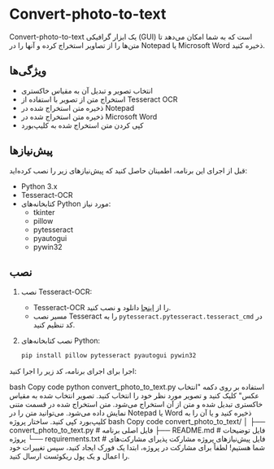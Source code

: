 # Convert-photo-to-text

Convert-photo-to-text یک ابزار گرافیکی (GUI) است که به شما امکان می‌دهد تا متن‌ها را از تصاویر استخراج کرده و آنها را در Notepad یا Microsoft Word ذخیره کنید.

## ویژگی‌ها

- انتخاب تصویر و تبدیل آن به مقیاس خاکستری
- استخراج متن از تصویر با استفاده از Tesseract OCR
- ذخیره متن استخراج شده در Notepad
- ذخیره متن استخراج شده در Microsoft Word
- کپی کردن متن استخراج شده به کلیپ‌بورد

## پیش‌نیازها

قبل از اجرای این برنامه، اطمینان حاصل کنید که پیش‌نیازهای زیر را نصب کرده‌اید:

- Python 3.x
- Tesseract-OCR
- کتابخانه‌های Python مورد نیاز:
  - tkinter
  - pillow
  - pytesseract
  - pyautogui
  - pywin32

## نصب

1. نصب Tesseract-OCR:
   - Tesseract-OCR را از [اینجا](https://github.com/tesseract-ocr/tesseract) دانلود و نصب کنید.
   - مسیر نصب Tesseract را به `pytesseract.pytesseract.tesseract_cmd` در کد تنظیم کنید.

2. نصب کتابخانه‌های Python:
   ```bash
   pip install pillow pytesseract pyautogui pywin32
اجرا
برای اجرای برنامه، کد زیر را اجرا کنید:

bash
Copy code
python convert_photo_to_text.py
استفاده
بر روی دکمه "انتخاب عکس" کلیک کنید و تصویر مورد نظر خود را انتخاب کنید.
تصویر انتخاب شده به مقیاس خاکستری تبدیل شده و متن از آن استخراج می‌شود.
متن استخراج شده در قسمت متنی نمایش داده می‌شود.
می‌توانید متن را در Notepad یا Word ذخیره کنید و یا آن را به کلیپ‌بورد کپی کنید.
ساختار پروژه
bash
Copy code
convert_photo_to_text/
│
├── convert_photo_to_text.py   # فایل اصلی برنامه
├── README.md                 # فایل توضیحات پروژه
└── requirements.txt          # فایل پیش‌نیازهای پروژه
مشارکت
پذیرای مشارکت‌های شما هستیم! لطفاً برای مشارکت در پروژه، ابتدا یک فورک ایجاد کنید، سپس تغییرات خود را اعمال و یک پول ریکوئست ارسال کنید.

